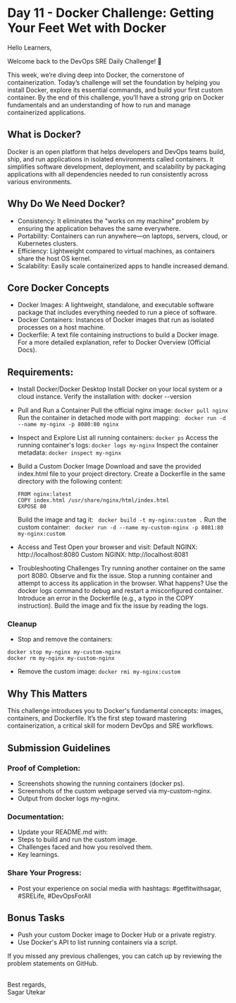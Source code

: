 # Day 11 - Docker Challenge: Getting Your Feet Wet with Docker

Hello Learners,

Welcome back to the DevOps SRE Daily Challenge! 🎉

This week, we’re diving deep into Docker, the cornerstone of containerization. 
Today’s challenge will set the foundation by helping you install Docker, explore its essential commands, and build your first custom container. By the end of this challenge, you’ll have a strong grip on Docker fundamentals and an understanding of how to run and manage containerized applications.

## What is Docker?
Docker is an open platform that helps developers and DevOps teams build, ship, and run applications in isolated environments called containers. It simplifies software development, deployment, and scalability by packaging applications with all dependencies needed to run consistently across various environments.

## Why Do We Need Docker?
- Consistency: It eliminates the "works on my machine" problem by ensuring the application behaves the same everywhere.
- Portability: Containers can run anywhere—on laptops, servers, cloud, or Kubernetes clusters.
- Efficiency: Lightweight compared to virtual machines, as containers share the host OS kernel.
- Scalability: Easily scale containerized apps to handle increased demand.

## Core Docker Concepts
- Docker Images: A lightweight, standalone, and executable software package that includes everything needed to run a piece of software.
- Docker Containers: Instances of Docker images that run as isolated processes on a host machine.
- Dockerfile: A text file containing instructions to build a Docker image.
For a more detailed explanation, refer to Docker Overview (Official Docs).


## Requirements:
- Install Docker/Docker Desktop
  Install Docker on your local system or a cloud instance.
  Verify the installation with: docker --version

- Pull and Run a Container
  Pull the official nginx image: ``` docker pull nginx ```
  Run the container in detached mode with port mapping: ``` docker run -d --name my-nginx -p 8080:80 nginx```

- Inspect and Explore
  List all running containers: ```docker ps```
  Access the running container's logs:  ``` docker logs my-nginx ```
  Inspect the container metadata: ``` docker inspect my-nginx ```

- Build a Custom Docker Image
  Download and save the provided index.html file to your project directory.
  Create a Dockerfile in the same directory with the following content:
  ```
  FROM nginx:latest
  COPY index.html /usr/share/nginx/html/index.html
  EXPOSE 80
  ```

  Build the image and tag it: ``` docker build -t my-nginx:custom .```
  Run the custom container:  ``` docker run -d --name my-custom-nginx -p 8081:80 my-nginx:custom```

- Access and Test
  Open your browser and visit:
  Default NGINX: http://localhost:8080
  Custom NGINX: http://localhost:8081

- Troubleshooting Challenges
  Try running another container on the same port 8080. Observe and fix the issue.
  Stop a running container and attempt to access its application in the browser. What happens?
  Use the docker logs command to debug and restart a misconfigured container.
  Introduce an error in the Dockerfile (e.g., a typo in the COPY instruction). Build the image and fix the issue by reading the logs.

### Cleanup
- Stop and remove the containers:
```  
docker stop my-nginx my-custom-nginx
docker rm my-nginx my-custom-nginx 
```

- Remove the custom image:
``` docker rmi my-nginx:custom ```

## Why This Matters
This challenge introduces you to Docker's fundamental concepts: images, containers, and Dockerfile. 
It’s the first step toward mastering containerization, a critical skill for modern DevOps and SRE workflows.


## Submission Guidelines
### Proof of Completion:
- Screenshots showing the running containers (docker ps).
- Screenshots of the custom webpage served via my-custom-nginx.
- Output from docker logs my-nginx.

### Documentation:
- Update your README.md with:
- Steps to build and run the custom image.
- Challenges faced and how you resolved them.
- Key learnings.

### Share Your Progress:
- Post your experience on social media with hashtags: #getfitwithsagar, #SRELife, #DevOpsForAll

## Bonus Tasks
- Push your custom Docker image to Docker Hub or a private registry.
- Use Docker's API to list running containers via a script.

If you missed any previous challenges, you can catch up by reviewing the problem statements on GitHub.

</br>
Best regards,</br>
Sagar Utekar